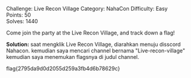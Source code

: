 Challenge: Live Recon Village
Category:  NahaCon
Difficulty: Easy  
Points: 50  
Solves: 1440

Come join the party at the Live Recon Village, and track down a flag!

**Solution:**
saat mengklik Live Recon Village, diarahkan menuju disscord Nahacon. kemudian saya mencari channel bernama "Live-recon-village" kemudian saya menemukan flagsnya di judul channel.

flag{2795da9d0d2055d259a3fb4d6b78629c}

